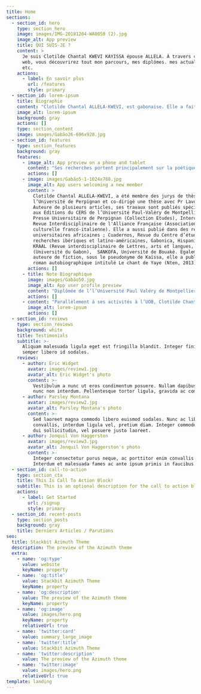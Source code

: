 ```yaml
---
title: Home
sections:
  - section_id: hero
    type: section_hero
    image: images/IMG-20181204-WA0050 (2).jpg
    image_alt: App preview
    title: QUI SUIS-JE ?
    content: >
      Je suis Clotilde Chantal KWEVI KAYISSA épouse ALLELA. À travers ce site
      web, vous découvrirez tout mon parcours, mes diplômes. mes actualités,
      etc.
    actions:
      - label: En savoir plus
        url: /features
        style: primary
  - section_id: lorem-ipsum
    title: Biographie
    content: "Clotilde Chantal ALLELA-KWEVI, est gabonaise. Elle a fait ses études supérieures à Libreville (Licence), Perpignan (Maîtrise), Montpellier (DEA, Doctorat, Licence de langue et culture portugaises, DU de sociocritique). En 1997, après l’obtention de son doctorat en Etudes Romanes (spécialité Etudes Hispano-Américaines), elle regagne son pays où elle est recrutée comme Assistant à l’Université Omar Bongo (Libreville). En 2000, elle est admise au grade de Maître Assistant (CAMES), puis en 2013 accède au grade de Maître de Conférences (CAMES).\_\_\_\n\nActuellement, Maître de Conférences (Art et littérature hispano-américains), elle est enseignant –chercheur au Département des Etudes Ibériques et Latino-américaines de la même université, chargée de la coordination de la formation doctorale de la dite section.\_ Ses enseignements portent sur la littérature latino-américaine et les productions culturelles et artistiques.\n"
    image_alt: lorem-ipsum
    background: gray
    actions: []
    type: section_content
    image: images/Gabão26-696x928.jpg
  - section_id: features
    type: section_features
    background: gray
    features:
      - image_alt: App preview on a phone and tablet
        content: "Ses recherches portent principalement sur la poétique de l’appareil paratextuel, l’écriture de la marge, la mise en rapport entre les genres littéraires (novela testimonio) /gender studies (féminisme), le questionnement autour des identités des noir-e-s et afro-descendants dans la littérature. Critique de l’art, elle interroge dans une perspective sociocritique l’objet culturel (support imagé/filmique, art-peinture), afin de rendre visible la présence africaine dans la construction des identités en Amérique Latine.\_ Elle a pris part à de nombreux colloques internationaux au titre de chercheure associée, en France (Perpignan, Orléans), en Amérique du Nord (Howard University, UQAM), en tant que professeure invitée en Amérique Latine (Guadalajara, Chapala) Brasilia (Brésil) et en Afrique (Côte d’Ivoire). Parallèlement à ses activités à l’UOB, Clotilde Chantal ALLELA a été Directrice Générale (2006-2019) de l’Institut des Sciences de l’Organisation (IUSO) de Libreville, un établissement de l’enseignement supérieur spécialisé dans les métiers du tertiaire. Cette haute fonction académique lui aura permis de contribuer à des réformes pédagogiques en vue de l’amélioration de l’offre de formation universitaire au Gabon, tout en consolidant les programmes des cycles supérieurs\_ (Licence, Master) dans des filières telles que le Management des organisations, les Carrières Juridiques, l’Information et la communication, les carrières d’Assistant Manager…etc.\n"
        actions: []
      - image: images/Gabão5-1-1024x768.jpg
        image_alt: App users welcoming a new member
        content: >
          Clotilde Chantal ALLELA-KWEVI, a été membre des jurys de thèse à
          l’Université de Perpignan et co-dirigé une thèse avec Pr Lavou.
          Auteure de plusieurs articles, ses travaux sont publiés spécialement
          aux Editions du CERS de l’Université Paul-Valéry de Montpellier,
          Presse Universitaire de Perpignan (Collection Etudes), Interculturel,
          Revue Interdisciplinaire de l'Alliance Française (Association
          culturelle franco-italienne). Elle a aussi publié dans des revues
          universitaires africaines ; Cuadernos, Revue du Centre d’études et de
          recherches ibériques et latino-américaines, Gabonica, Hispanitas,
          KRAAL (Revue interdisciplinaire de Lettres, arts et langues,
          (Université du Gabon),  SANKOFA, Université de Bouaké. Egalement
          auteure de fiction, sous le pseudonyme de Kaïssa, elle a publié un
          roman autobiographique intitulé Le chant de Yaye (Nten, 2013).
        actions: []
      - title: Note Biographique
        image: images/Gabão50.jpg
        image_alt: App user profile preview
        content: "Diplômée de l’l’Université Paul Valéry de Montpellier III et Maître de Conférences (CAMES) en Art et Littérature hispano-américaines, Clotilde-Chantal KWEVI-KAYISSA (ép.) ALLELA \_est titulaire d’un Doctorat NR en Etudes Romanes (option Hispano-américain), d’une Licence en Langue et culture portugaises et d’un D.U en théorie littéraire Sociocritique. Elle est enseignant-chercheure à l’Université Omar Bongo de Libreville depuis 1997.\n\nMembre-collaboratrice, depuis plusieurs années de l’Institut International de Sociocritique (ISIM) fondé et dirigé par le Pr Edmond Cros, elle est chercheure-associée affiliée au GRENAL (Groupe de Recherche et\_ d’Etudes des Noir-e-s en Amérique Latine.\_ Ses enseignements, à l’instar de ses recherches, portent sur la littérature hispano-américaine, qu’elle aborde dans une perspective sociocritique, en privilégiant la relation entre les pratiques discursives émergeant des productions littéraires et les productions culturelles (art, peinture, iconographie) du monde hispano-américain contemporain. Au sein du Département d’Etudes Ibériques et Latino-américaines de l’Université Omar Bongo de Libreville, elle a été\_ Responsable des Masters de recherche (2013-2019) et actuellement Responsable de la Formation Doctorale. Outre les enseignements spécialisés, elle a animé des séminaires d’épistémologie et de méthodologie de Recherche. Ce qui lui a permis de développer des programmes dans les champs disciplinaires privilégiant l’analyse des supports imagés (peinture, art, iconographie) et filmiques. \n"
        actions: []
      - content: "Parallèlement à ses activités à l’UOB, Clotilde Chantal ALLELA a été Directrice Générale (2006-2019) de l’Institut des Sciences de l’Organisation (IUSO) de Libreville, un établissement de l’enseignement supérieur spécialisé dans les métiers du tertiaire. Cette haute fonction académique lui aura permis de contribuer à des réformes\_ pédagogiques en vue de l’amélioration de l’offre de formation universitaire au Gabon, tout en consolidant les programmes des cycles supérieurs\_ \\_Licence, Master\\_ dans des filières telles que le Management des organisations, les Carrières Juridiques, l’Information et la communication, les carrières d’Assistant Manager…etc.\_Auteure de plusieurs articles, ses travaux sont publiés spécialement aux Editions du CERS de l’Université Paul-Valéry de Montpellier, Presse Universitaire de Perpignan (Collection Etudes), *Interculture*l, Revue Interdisciplinaire de l'Alliance Française (Association culturelle franco-italienne). Elle a aussi publié dans des revues universitaires africaines\_; *Cuadernos*, Revue du Centre d’études et de recherches ibériques et latino-américaines, *Gabonica*, Hispanitas, *KRAAL* (Revue interdisciplinaire de Lettres, arts et langues, (Université du Gabon),\_ *SANKOFA*, Université de Bouaké. Egalement auteure de fiction, Clotilde-Chantal Kwevi Kayissa (Allela) a publié un roman autobiographique intitulé *Le chant de Yaye* (Nten, 2013). \n"
        image_alt: lorem-ipsum
        actions: []
  - section_id: reviews
    type: section_reviews
    background: white
    title: Testimonials
    subtitle: >-
      Aliquam malesuada ligula eget est fringilla blandit. Integer finibus
      semper libero id sodales.
    reviews:
      - author: Eric Widget
        avatar: images/review1.jpg
        avatar_alt: Eric Widget's photo
        content: >-
          Vestibulum a nunc ut eros condimentum posuere. Nullam dapibus quis
          nunc non interdum. Pellentesque tortor ligula, gravida ac commodo eu.
      - author: Parsley Montana
        avatar: images/review2.jpg
        avatar_alt: Parsley Montana's photo
        content: >-
          Sed laoreet magna commodo libero euismod sodales. Nunc ac libero
          convallis, interdum ligula vel, pretium diam. Integer commodo sem at
          dui sollicitudin, vel posuere justo laoreet.
      - author: Jonquil Von Haggerston
        avatar: images/review3.jpg
        avatar_alt: Jonquil Von Haggerston's photo
        content: >-
          Integer consectetur purus neque, ac porttitor enim convallis vitae.
          Interdum et malesuada fames ac ante ipsum primis in faucibus.
  - section_id: call-to-action
    type: section_cta
    title: This Is Call To Action Block!
    subtitle: This is an optional description for the call to action block.
    actions:
      - label: Get Started
        url: /signup
        style: primary
  - section_id: recent-posts
    type: section_posts
    background: gray
    title: Derniers Articles / Parutions
seo:
  title: Stackbit Azimuth Theme
  description: The preview of the Azimuth theme
  extra:
    - name: 'og:type'
      value: website
      keyName: property
    - name: 'og:title'
      value: Stackbit Azimuth Theme
      keyName: property
    - name: 'og:description'
      value: The preview of the Azimuth theme
      keyName: property
    - name: 'og:image'
      value: images/hero.png
      keyName: property
      relativeUrl: true
    - name: 'twitter:card'
      value: summary_large_image
    - name: 'twitter:title'
      value: Stackbit Azimuth Theme
    - name: 'twitter:description'
      value: The preview of the Azimuth theme
    - name: 'twitter:image'
      value: images/hero.png
      relativeUrl: true
template: landing
---
```

